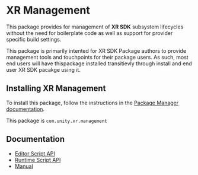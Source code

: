 # XR Management

This package provides for management of **XR SDK** subsystem lifecycles without the need for boilerplate code as well as support for provider specific build settings.

This package is primarily intented for XR SDK Package authors to provide management tools and touchpoints for their package users. As such, most end users will have thispackage installed transitievly through install and end user XR SDK pacakge using it.

## Installing XR Management

To install this package, follow the instructions in the [Package Manager documentation](https://docs.unity3d.com/Packages/com.unity.package-manager-ui@latest/index.html).

This package is `com.unity.xr.management`

## Documentation

* [Editor Script API](Editor/)
* [Runtime Script API](Runtime/)
* [Manual](Documentation~/com.unity.xr.management.md)
